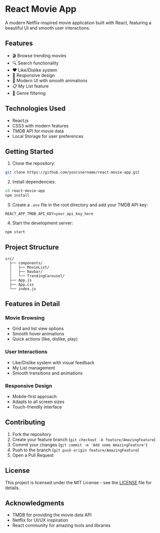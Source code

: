 # React Movie App

A modern Netflix-inspired movie application built with React, featuring a beautiful UI and smooth user interactions.

## Features

- 🎬 Browse trending movies
- 🔍 Search functionality
- ❤️ Like/Dislike system
- 📱 Responsive design
- 🎨 Modern UI with smooth animations
- 📋 My List feature
- 🎯 Genre filtering

## Technologies Used

- React.js
- CSS3 with modern features
- TMDB API for movie data
- Local Storage for user preferences

## Getting Started

1. Clone the repository:
```bash
git clone https://github.com/yourusername/react-movie-app.git
```

2. Install dependencies:
```bash
cd react-movie-app
npm install
```

3. Create a `.env` file in the root directory and add your TMDB API key:
```
REACT_APP_TMDB_API_KEY=your_api_key_here
```

4. Start the development server:
```bash
npm start
```

## Project Structure

```
src/
  ├── components/
  │   ├── MovieList/
  │   ├── Navbar/
  │   └── TrendingCarousel/
  ├── App.js
  ├── App.css
  └── index.js
```

## Features in Detail

### Movie Browsing
- Grid and list view options
- Smooth hover animations
- Quick actions (like, dislike, play)

### User Interactions
- Like/Dislike system with visual feedback
- My List management
- Smooth transitions and animations

### Responsive Design
- Mobile-first approach
- Adapts to all screen sizes
- Touch-friendly interface

## Contributing

1. Fork the repository
2. Create your feature branch (`git checkout -b feature/AmazingFeature`)
3. Commit your changes (`git commit -m 'Add some AmazingFeature'`)
4. Push to the branch (`git push origin feature/AmazingFeature`)
5. Open a Pull Request

## License

This project is licensed under the MIT License - see the [LICENSE](LICENSE) file for details.

## Acknowledgments

- TMDB for providing the movie data API
- Netflix for UI/UX inspiration
- React community for amazing tools and libraries 